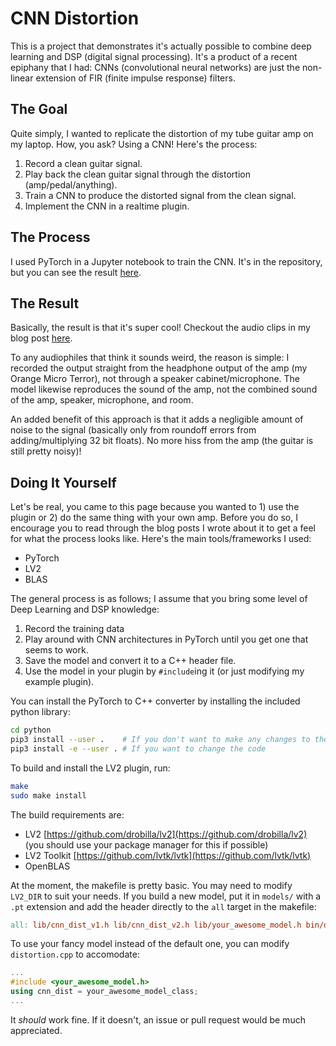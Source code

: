 CNN Distortion
==============

This is a project that demonstrates it's actually possible to combine deep
learning and DSP (digital signal processing). It's a product of a recent
epiphany that I had: CNNs (convolutional neural networks) are just the
non-linear extension of FIR (finite impulse response) filters.

The Goal
--------

Quite simply, I wanted to replicate the distortion of my tube guitar amp on my
laptop. How, you ask? Using a CNN! Here's the process:

1. Record a clean guitar signal.
2. Play back the clean guitar signal through the distortion (amp/pedal/anything).
3. Train a CNN to produce the distorted signal from the clean signal.
4. Implement the CNN in a realtime plugin.

The Process
-----------

I used PyTorch in a Jupyter notebook to train the CNN. It's in the repository, but you can see the result [here](https://nbviewer.jupyter.org/github/mganger/cnn-distortion/blob/master/notebooks/CNN%20Distortion.ipynb).

The Result
----------

Basically, the result is that it's super cool! Checkout the audio clips in my
blog post [here](https://michaelganger.org/articles/index.php/2019/10/31/from-numbers-to-rockstar/).

To any audiophiles that think it sounds weird, the reason is simple: I recorded
the output straight from the headphone output of the amp (my Orange Micro
Terror), not through a speaker cabinet/microphone. The model likewise
reproduces the sound of the amp, not the combined sound of the amp, speaker,
microphone, and room.

An added benefit of this approach is that it adds a negligible amount of noise
to the signal (basically only from roundoff errors from adding/multiplying 32
bit floats). No more hiss from the amp (the guitar is still pretty noisy)!

Doing It Yourself
-----------------

Let's be real, you came to this page because you wanted to 1) use the plugin or
2) do the same thing with your own amp. Before you do so, I encourage you to read
through the blog posts I wrote about it to get a feel for what the process
looks like. Here's the main tools/frameworks I used:

 - PyTorch
 - LV2
 - BLAS

The general process is as follows; I assume that you bring some level of Deep
Learning and DSP knowledge:

1. Record the training data
2. Play around with CNN architectures in PyTorch until you get one that seems to work.
3. Save the model and convert it to a C++ header file.
4. Use the model in your plugin by `#include`ing it (or just modifying my example plugin).

You can install the PyTorch to C++ converter by installing the included python library:

```bash
cd python
pip3 install --user .    # If you don't want to make any changes to the code
pip3 install -e --user . # If you want to change the code
```

To build and install the LV2 plugin, run:

```bash
make
sudo make install
```

The build requirements are:
 - LV2 [https://github.com/drobilla/lv2](https://github.com/drobilla/lv2)
   (you should use your package manager for this if possible)
 - LV2 Toolkit [https://github.com/lvtk/lvtk](https://github.com/lvtk/lvtk)
 - OpenBLAS

At the moment, the makefile is pretty basic. You may need to modify `LV2_DIR`
to suit your needs.  If you build a new model, put it in `models/` with a `.pt`
extension and add the header directly to the `all` target in the makefile:

```makefile
all: lib/cnn_dist_v1.h lib/cnn_dist_v2.h lib/your_awesome_model.h bin/distortion.so
```

To use your fancy model instead of the default one, you can modify
`distortion.cpp` to accomodate:

```c++
...
#include <your_awesome_model.h>
using cnn_dist = your_awesome_model_class;
...
```

It *should* work fine. If it doesn't, an issue or pull request would be much
appreciated.
